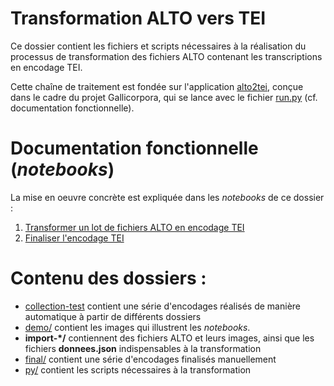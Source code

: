 Transformation ALTO vers TEI
====

Ce dossier contient les fichiers et scripts nécessaires à la réalisation du processus de transformation des fichiers ALTO contenant les transcriptions en encodage TEI.

Cette chaîne de traitement est fondée sur l'application [alto2tei](https://github.com/kat-kel/alto2tei), conçue dans le cadre du projet Gallicorpora, qui se lance avec le fichier [run.py](./run.py) (cf. documentation fonctionnelle).

# Documentation fonctionnelle (*notebooks*)
La mise en oeuvre concrète est expliquée dans les *notebooks* de ce dossier :
1. [Transformer un lot de fichiers ALTO en encodage TEI](./Transformer_lot_ALTO_vers_TEI.ipynb)
2. [Finaliser l'encodage TEI](./Finaliser_encodage.ipynb)

# Contenu des dossiers :
- [collection-test](./collection-test/) contient une série d'encodages réalisés de manière automatique à partir de différents dossiers
- [demo/](./demo) contient les images qui illustrent les *notebooks*.
- **import-\*/** contiennent des fichiers ALTO et leurs images, ainsi que les fichiers **donnees.json** indispensables à la transformation
- [final/](./final) contient une série d'encodages finalisés manuellement
- [py/](./py) contient les scripts nécessaires à la transformation